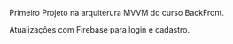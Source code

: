 Primeiro Projeto na arquiterura MVVM do curso BackFront.

Atualizações com Firebase para login e cadastro. 
